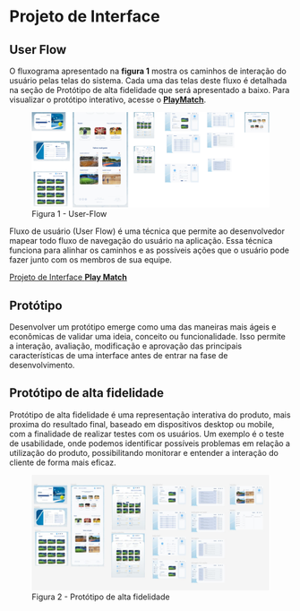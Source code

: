 
# Projeto de Interface

## User Flow

<p>O fluxograma apresentado na <strong>figura 1</strong> mostra os caminhos de interação do usuário pelas telas do sistema. Cada uma das telas deste fluxo é detalhada na seção de Protótipo de alta fidelidade que será apresentado a baixo. Para visualizar o protótipo interativo, acesse o <a href="https://www.figma.com/proto/VFvPmnAJoD9AUZqj33EeL4/Play-Match?node-id=90-263"><strong>PlayMatch</strong></a>.

<figure>
  <img src="https://github.com/ICEI-PUC-Minas-PMV-ADS/pmv-ads-2024-1-e1-proj-web-t7-play-match/blob/main/documentos/img/playmatchv2.drawio.png" alt="userflow">
  <figcaption>Figura 1 - User-Flow</figcaption>

</figure></p>


<p>Fluxo de usuário (User Flow) é uma técnica que permite ao desenvolvedor mapear todo fluxo de navegação do usuário na aplicação. Essa técnica funciona para alinhar os caminhos e as possíveis ações que o usuário pode fazer junto com os membros de sua equipe.</p>

<a href="https://github.com/ICEI-PUC-Minas-PMV-ADS/pmv-ads-2024-1-e1-proj-web-t7-play-match/blob/main/documentos/img/layoutp.drawio.png" target="_blank">Projeto de Interface <strong>Play Match</strong></a> 

## Protótipo

Desenvolver um protótipo emerge como uma das maneiras mais ágeis e econômicas de validar uma ideia, conceito ou funcionalidade. Isso permite a interação, avaliação, modificação e aprovação das principais características de uma interface antes de entrar na fase de desenvolvimento.


## Protótipo de alta fidelidade

<p>Protótipo de alta fidelidade é uma representação interativa do produto, mais proxima do resultado final, baseado em dispositivos desktop ou mobile, com a finalidade de realizar testes com os usuários. Um exemplo é o teste de usabilidade, onde podemos identificar possíveis problemas em relação a utilização do produto, possibilitando monitorar e entender a interação do cliente de forma mais eficaz.

<figure>
  
  <img src="https://github.com/ICEI-PUC-Minas-PMV-ADS/pmv-ads-2024-1-e1-proj-web-t7-play-match/blob/main/documentos/img/interface.jpeg" alt="Prototipo de alta fidelidade"/>
  <figcaption>Figura 2 - Protótipo de alta fidelidade</figcaption>
</figure></p>
 



